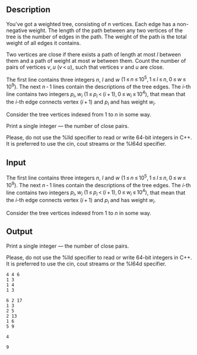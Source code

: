 ## Description

<div><p>You've got a weighted tree, consisting of <span class="tex-span"><i>n</i></span> vertices. Each edge has a non-negative weight. The length of the path between any two vertices of the tree is the number of edges in the path. The weight of the path is the total weight of all edges it contains. </p><p>Two vertices are close if there exists a path of length at most <span class="tex-span"><i>l</i></span> between them and a path of weight at most <span class="tex-span"><i>w</i></span> between them. Count the number of pairs of vertices <span class="tex-span"><i>v</i>, <i>u</i></span> <span class="tex-span">(<i>v</i> &lt; <i>u</i>)</span>, such that vertices <span class="tex-span"><i>v</i></span> and <span class="tex-span"><i>u</i></span> are close.</p></div><div class="input-specification"><p>The first line contains three integers <span class="tex-span"><i>n</i></span>, <span class="tex-span"><i>l</i></span> and <span class="tex-span"><i>w</i></span> <span class="tex-span">(1 ≤ <i>n</i> ≤ 10<sup class="upper-index">5</sup>, 1 ≤ <i>l</i> ≤ <i>n</i>, 0 ≤ <i>w</i> ≤ 10<sup class="upper-index">9</sup>)</span>. The next <span class="tex-span"><i>n</i> - 1</span> lines contain the descriptions of the tree edges. The <span class="tex-span"><i>i</i></span>-th line contains two integers <span class="tex-span"><i>p</i><sub class="lower-index"><i>i</i></sub>, <i>w</i><sub class="lower-index"><i>i</i></sub></span> <span class="tex-span">(1 ≤ <i>p</i><sub class="lower-index"><i>i</i></sub> &lt; (<i>i</i> + 1), 0 ≤ <i>w</i><sub class="lower-index"><i>i</i></sub> ≤ 10<sup class="upper-index">4</sup>)</span>, that mean that the <span class="tex-span"><i>i</i></span>-th edge connects vertex <span class="tex-span">(<i>i</i> + 1)</span> and <span class="tex-span"><i>p</i><sub class="lower-index"><i>i</i></sub></span> and has weight <span class="tex-span"><i>w</i><sub class="lower-index"><i>i</i></sub></span>.</p><p>Consider the tree vertices indexed from 1 to <span class="tex-span"><i>n</i></span> in some way.</p></div><div class="output-specification"><p>Print a single integer — the number of close pairs.</p><p>Please, do not use the <span class="tex-font-style-tt">%lld</span> specifier to read or write 64-bit integers in С++. It is preferred to use the <span class="tex-font-style-tt">cin</span>, <span class="tex-font-style-tt">cout</span> streams or the <span class="tex-font-style-tt">%I64d</span> specifier.</p></div>

## Input

<p>The first line contains three integers <span class="tex-span"><i>n</i></span>, <span class="tex-span"><i>l</i></span> and <span class="tex-span"><i>w</i></span> <span class="tex-span">(1 ≤ <i>n</i> ≤ 10<sup class="upper-index">5</sup>, 1 ≤ <i>l</i> ≤ <i>n</i>, 0 ≤ <i>w</i> ≤ 10<sup class="upper-index">9</sup>)</span>. The next <span class="tex-span"><i>n</i> - 1</span> lines contain the descriptions of the tree edges. The <span class="tex-span"><i>i</i></span>-th line contains two integers <span class="tex-span"><i>p</i><sub class="lower-index"><i>i</i></sub>, <i>w</i><sub class="lower-index"><i>i</i></sub></span> <span class="tex-span">(1 ≤ <i>p</i><sub class="lower-index"><i>i</i></sub> &lt; (<i>i</i> + 1), 0 ≤ <i>w</i><sub class="lower-index"><i>i</i></sub> ≤ 10<sup class="upper-index">4</sup>)</span>, that mean that the <span class="tex-span"><i>i</i></span>-th edge connects vertex <span class="tex-span">(<i>i</i> + 1)</span> and <span class="tex-span"><i>p</i><sub class="lower-index"><i>i</i></sub></span> and has weight <span class="tex-span"><i>w</i><sub class="lower-index"><i>i</i></sub></span>.</p><p>Consider the tree vertices indexed from 1 to <span class="tex-span"><i>n</i></span> in some way.</p>

## Output

<p>Print a single integer — the number of close pairs.</p><p>Please, do not use the <span class="tex-font-style-tt">%lld</span> specifier to read or write 64-bit integers in С++. It is preferred to use the <span class="tex-font-style-tt">cin</span>, <span class="tex-font-style-tt">cout</span> streams or the <span class="tex-font-style-tt">%I64d</span> specifier.</p>





```input1
4 4 6
1 3
1 4
1 3

```




```input2
6 2 17
1 3
2 5
2 13
1 6
5 9

```




```output1
4

```




```output2
9

```


